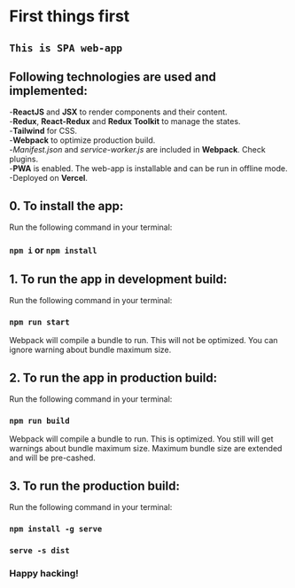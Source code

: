 # First things first

## `This is SPA web-app`

## Following technologies are used and implemented:

-**ReactJS** and **JSX** to render components and their content.\
-**Redux**, **React-Redux** and **Redux Toolkit** to manage the states.\
-**Tailwind** for CSS.\
-**Webpack** to optimize production build.\
-*Manifest.json* and *service-worker.js* are included in **Webpack**. Check plugins.\
-**PWA** is enabled. The web-app is installable and can be run in offline mode.\
-Deployed on **Vercel**.

## 0. To install the app:

Run the following command in your terminal:

### `npm i` or `npm install`

## 1. To run the app in development build:

Run the following command in your terminal:

### `npm run start`

Webpack will compile a bundle to run. This will not be optimized. You can ignore warning about bundle maximum size.

## 2. To run the app in production build:

Run the following command in your terminal:

### `npm run build`

Webpack will compile a bundle to run. This is optimized. You still will get warnings about bundle maximum size. Maximum bundle size are extended and will be pre-cashed.

## 3. To run the production build:

Run the following command in your terminal:

### `npm install -g serve`
### `serve -s dist`

### Happy hacking!